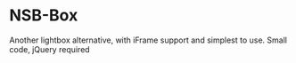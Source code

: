 # NSB-Box
Another lightbox alternative, with iFrame support and simplest to use. Small code, jQuery required
